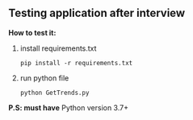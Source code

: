 Testing application after interview
---

**How to test it:**
1. install requirements.txt

    `pip install -r requirements.txt`
2. run python file

    `python GetTrends.py`

**P.S: must have** Python version 3.7+